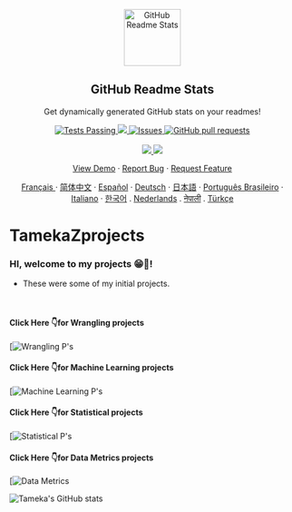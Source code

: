 <p align="center">
 <img width="100px" src="https://res.cloudinary.com/Tgillett84/image/upload/v1594908242/logo_ccswme.svg" align="center" alt="GitHub Readme Stats" />
 <h2 align="center">GitHub Readme Stats</h2>
 <p align="center">Get dynamically generated GitHub stats on your readmes!</p>
</p>
  <p align="center">
    <a href="https://github.com/Tgillett84/github-readme-stats/actions">
      <img alt="Tests Passing" src="https://github.com/Tgillett84/github-readme-stats/workflows/Test/badge.svg" />
    </a>
    <a href="https://codecov.io/gh/Tgillett84/github-readme-stats">
      <img src="https://codecov.io/gh/Tgillett84/github-readme-stats/branch/master/graph/badge.svg" />
    </a>
    <a href="https://github.com/Tgillett84/github-readme-stats/issues">
      <img alt="Issues" src="https://img.shields.io/github/issues/Tgillett84/github-readme-stats?color=0088ff" />
    </a>
    <a href="https://github.com/Tgillett84/github-readme-stats/pulls">
      <img alt="GitHub pull requests" src="https://img.shields.io/github/issues-pr/Tgillett84/github-readme-stats?color=0088ff" />
    </a>
    <br />
    <br />
    <a href="https://a.paddle.com/v2/click/16413/119403?link=1227">
      <img src="https://img.shields.io/badge/Supported%20by-VSCode%20Power%20User%20%E2%86%92-gray.svg?colorA=655BE1&colorB=4F44D6&style=for-the-badge"/>
    </a>
    <a href="https://a.paddle.com/v2/click/16413/119403?link=2345">
      <img src="https://img.shields.io/badge/Supported%20by-Node%20Cli.com%20%E2%86%92-gray.svg?colorA=61c265&colorB=4CAF50&style=for-the-badge"/>
    </a>
  </p>

  <p align="center">
    <a href="#demo">View Demo</a>
    ·
    <a href="https://github.com/Tgillett84/github-readme-stats/issues/new/choose">Report Bug</a>
    ·
    <a href="https://github.com/Tgillett84/github-readme-stats/issues/new/choose">Request Feature</a>
  </p>
  <p align="center">
    <a href="/docs/readme_fr.md">Français </a>
    ·
    <a href="/docs/readme_cn.md">简体中文</a>
    ·
    <a href="/docs/readme_es.md">Español</a>
    ·
    <a href="/docs/readme_de.md">Deutsch</a>
    ·
    <a href="/docs/readme_ja.md">日本語</a>
    ·
    <a href="/docs/readme_pt-BR.md">Português Brasileiro</a>
    ·
    <a href="/docs/readme_it.md">Italiano</a>
    ·
    <a href="/docs/readme_kr.md">한국어</a>
    .
    <a href="/docs/readme_nl.md">Nederlands</a>
    .
    <a href="/docs/readme_np.md">नेपाली</a>
    .
    <a href="/docs/readme_tr.md">Türkçe</a>
  </p>

# TamekaZprojects

### HI, welcome to my projects 😁👋!

- These were some of my initial projects.

<br>

#### Click Here 👇for Wrangling projects
<a href=“”></a>[![Wrangling P's](https://github.com/Tgillett84/TamekaZprojects/tree/main/Wrangling%20Data%20T)

#### Click Here 👇for Machine Learning projects
<a href=“”></a>[![Machine Learning P's](https://github.com/Tgillett84/TamekaZprojects/tree/main/Machine%20Learning)

#### Click Here 👇for Statistical projects
<a href=“”></a>[![Statistical P's](https://github.com/Tgillett84/TamekaZprojects/tree/main/Intermediate%20Statistics)

#### Click Here 👇for Data Metrics projects
<a href=“”></a>[![Data Metrics](https://github.com/Tgillett84/TamekaZprojects/tree/main/Data%20Metrics%20T)


![Tameka's GitHub stats](https://github-readme-stats.vercel.app/api?username=Tgillett84&theme=bear&show_icons=true)


